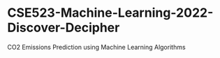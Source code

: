 # CSE523-Machine-Learning-2022-Discover-Decipher
CO2 Emissions Prediction using Machine Learning Algorithms
